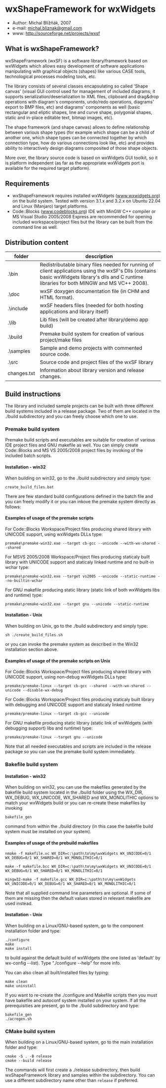 # wxShapeFramework for wxWidgets

- Author: Michal Bližňák, 2007
- e-mail: michal.bliznak@gmail.com
- www: http://sourceforge.net/projects/wxsf

## What is wxShapeFramework?

wxShapeFramework (wxSF) is a software library/framework based on wxWidgets which allows easy development of software applications manipulating with  graphical objects (shapes) like various CASE tools, technological processes modeling tools, etc.

The library consists of several classes encapsulating so called 'Shape canvas' (visual GUI control used for management of included diagrams; it supports serialization/deserialization to XML files, clipboard and drag&drop operations with diagram's components, undo/redo operations, diagrams' export to BMP files, etc) and diagrams' components as well (basic rectangular and eliptic shapes, line and curve shape, polygonial shapes, static and in-place editable text, bitmap images, etc).

The shape framework (and shape canvas) allows to define relationship between various shape types (for example which shape can be a child of another one, which shape types can be connected together by which connection type, how do various connections look like, etc) and provides ability to interactively design diagrams composited of those shape objects.

More over, the library source code is based on wxWidgets GUI toolkit, so it is platform independent (as far as the appropriate wxWidgets port is available for the required target platform).

## Requirements

- wxShapeFramework requires installed wxWidgets (www.wxwidgets.org) on the build system. Tested with version 3.1.x and 3.2.x on Ubuntu 22.04 and Linux (Manjaro) target platforms.
- Code::Blocks (www.codeblocks.org) IDE with MinGW C++ compiler or MS Visual Studio 2005/2008 Express are recommended for opening included workspace/project files but the library can be built from the command line as well.

## Distribution content

| folder | description |
|---|---|
|.\bin | Redistributable binary files needed for running of client applications using the wxSF's Dlls (contains basic wxWidgets library's dlls and C runtime libraries for both MINGW and MS VC++ 2008). |
| .\doc | wxSF doxygen documentation file (in CHM and HTML format). |
| .\include | wxSF headers files (needed for both hosting applications and library itself) |
| .\lib | Lib files (will be created after library/demo app build) |
| .\build | Premake build system for creation of various project/make files |
| .\samples | Sample and demo projects with commented source code. |
| .\src | Source code and project files of the wxSF library |
| changes.txt | Information about library version and release changes. |


## Build instructions

The library and included sample projects can be built with three different build systems included in a release package. Two of them are located in the ./build subdirectory and you can freely choose which one to use.

### Premake build system

Premake build scripts and executables are suitable for creation of various IDE project files and  GNU makefile as well. You can simply create Code::Blocks and MS VS 2005/2008 project files by invoking of the included batch scripts.

#### Installation - win32

When building on win32, go to the ./build subdirectory and simply type:
```shell
create_build_files.bat
```

There are few standard build configurations defined in the batch file and you can freely modify it or you can inkove the premake system directly as follows:

#### Examples of usage of the premake scripts

For Code::Blocks Workspace/Project files producing shared library with UNICODE support, using wxWidgets DLLs type:
```shell
premake\premake-win32.exe --target cb-gcc --unicode --with-wx-shared --shared
```

For MSVS 2005/2008 Workspace/Project files producing staticaly built library with UNICODE support and staticaly linked runtime and no built-in wchar type:

```shell
premake\premake-win32.exe --target vs2005 --unicode --static-runtime --no-builtin-wchar
```

For GNU makefile producing static library (static link of both wxWidgets libs and runtime) type:
```shell
premake\premake-win32.exe --target gnu --unicode --static-runtime
```

#### Installation - Unix

When building on Unix, go to the ./build subdirectory and simply type:
```shell
sh ./create_build_files.sh
```

or you can invoke the premake system as described in the Win32 installation section above.

#### Examples of usage of the premake scripts on Unix

For Code::Blocks Workspace/Project files producing shared library with UNICODE support, using non-debug wxWidgets DLLs type: 
```shell
premake/premake-linux --target cb-gcc --shared --with-wx-shared --unicode --disable-wx-debug
```

For Code::Blocks Workspace/Project files producing staticaly built library with debugging and UNICODE support and staticaly linked runtime
```shell
premake/premake-linux --target cb-gcc --unicode
```

For GNU makefile producing static library (static link of wxWidgets (with debugging support) libs and runtime) type:
```shell
premake/premake-linux --target gnu --unicode
```

Note that all needed executables and scripts are included in the release package so you can use the premake build system immediately.

### Bakefile build system

#### Installation - win32

When building on win32, you can use the makefiles generated by the bakefile build system located in the ./build folder using the WX_DIR, WX_DEBUG, WX_UNICODE, WX_SHARED and WX_MONOLITHIC options to match your wxWidgets build or you can re-create these makefiles by invoking

```shell
bakefile_gen
```

command from within the ./build directory (in this case the bakefile build system must be installed on your system).

#### Examples of usage of the prebuild makefiles

```shell
nmake -f makefile.vc WX_DIR=c:\path\to\my\wxWidgets WX_UNICODE=0/1 WX_DEBUG=0/1 WX_SHARED=0/1 WX_MONOLITHIC=0/1
```

```shell
make -f makefile.bcc WX_DIR=c:\path\to\my\wxWidgets WX_UNICODE=0/1 WX_DEBUG=0/1 WX_SHARED=0/1 WX_MONOLITHIC=0/1
```

```shell
mingw32-make -f makefile.gcc WX_DIR=c:\path\to\my\wxWidgets WX_UNICODE=0/1 WX_DEBUG=0/1 WX_SHARED=0/1 WX_MONOLITHIC=0/1
```

Note that all supplied command line parameters are optional. If some of them are missing then the default values stored in relevant makefile are used instead.

#### Installation - Unix

When building on a Linux/GNU-based system, go to the component installation folder and type:

```shell
./configure  
make
make install
```

to build against the default build of wxWidgets (the one listed as 'default' by wx-config --list). Type "./configure --help" for more info.

You can also clean all built/installed files by typing:

```shell
make clean
make uninstall
```

If you want to re-create the ./configure and Makefile scripts then you must have bakefile and autoconf system installed on your system. If all the prerequisities are present, go to the ./build subdirectory and type:

```shell
bakefile_gen
./acregen.sh
```

### CMake build system

When building on a Linux/GNU-based system, go to the main installation folder and type:

```shell
cmake -S . -B release
cmake --build release
```

The commands will first create a ./release subdirectory, then build wxShapeFramework library and samples 
within the subdirectory. You can use a different subdirectory name other than `release` if preferred.
